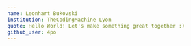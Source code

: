 ```yaml
---
name: Leonhart Bukovski 
institution: TheCodingMachine Lyon
quote: Hello World! Let's make something great together :)
github_user: 4po
---
```


